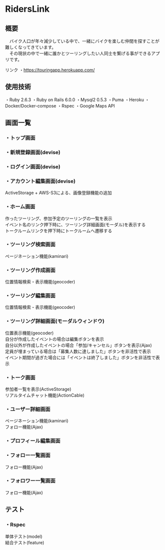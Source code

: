 
# RidersLink

## 概要
　バイク人口が年々減少している中で、一緒にバイクを楽しむ仲間を探すことが難しくなってきています。  
　その現状の中で一緒に誰かとツーリングしたい人同士を繋げる事ができるアプリです。

  リンク
  ・https://touringapp.herokuapp.com/

## 使用技術

・Ruby 2.6.3
・Ruby on Rails 6.0.0
・Mysql2 0.5.3
・Puma
・Heroku
・Docker/Docker-compose
・Rspec
・Google Maps API

## 画面一覧
### ・トップ画面

### ・新規登録画面(devise)

### ・ログイン画面(devise)

### ・アカウント編集画面(devise)
  ActiveStorage + AWS-S3による、画像登録機能の追加

### ・ホーム画面
  作ったツーリング、参加予定のツーリングの一覧を表示  
  イベント名のリンク押下時に、ツーリング詳細画面(モーダル)を表示する  
  トークルームリンクを押下時にトークルームへ遷移する

### ・ツーリング検索画面
  ページネーション機能(kaminari)

### ・ツーリング作成画面
  位置情報検索・表示機能(geocoder)

### ・ツーリング編集画面
 位置情報検索・表示機能(geocoder)

### ・ツーリング詳細画面(モーダルウィンドウ)
  位置表示機能(geocoder)  
  自分が作成したイベントの場合は編集ボタンを表示  
  自分以外が作成したイベントの場合「参加/キャンセル」ボタンを表示(Ajax)  
  定員が埋まっている場合は「募集人数に達しました」ボタンを非活性で表示  
  イベント期間が過ぎた場合には「イベントは終了しました」ボタンを非活性で表示  

### ・トーク画面
 参加者一覧を表示(ActiveStorage)  
 リアルタイムチャット機能(ActionCable)

### ・ユーザー詳細画面
  ページネーション機能(kaminari)  
  フォロー機能(Ajax)

### ・プロフィール編集画面

### ・フォロー一覧画面
  フォロー機能(Ajax)  

### ・フォロワー一覧画面
  フォロー機能(Ajax)

## テスト
### ・Rspec
  単体テスト(model)  
  結合テスト(feature)
